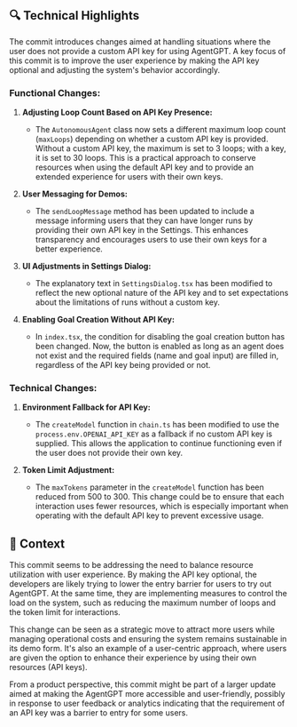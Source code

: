 ## 🔍 Technical Highlights

The commit introduces changes aimed at handling situations where the user does not provide a custom API key for using AgentGPT. A key focus of this commit is to improve the user experience by making the API key optional and adjusting the system's behavior accordingly.

### Functional Changes:

1. **Adjusting Loop Count Based on API Key Presence:**
   - The `AutonomousAgent` class now sets a different maximum loop count (`maxLoops`) depending on whether a custom API key is provided. Without a custom API key, the maximum is set to 3 loops; with a key, it is set to 30 loops. This is a practical approach to conserve resources when using the default API key and to provide an extended experience for users with their own keys.

2. **User Messaging for Demos:**
   - The `sendLoopMessage` method has been updated to include a message informing users that they can have longer runs by providing their own API key in the Settings. This enhances transparency and encourages users to use their own keys for a better experience.

3. **UI Adjustments in Settings Dialog:**
   - The explanatory text in `SettingsDialog.tsx` has been modified to reflect the new optional nature of the API key and to set expectations about the limitations of runs without a custom key.

4. **Enabling Goal Creation Without API Key:**
   - In `index.tsx`, the condition for disabling the goal creation button has been changed. Now, the button is enabled as long as an agent does not exist and the required fields (name and goal input) are filled in, regardless of the API key being provided or not.

### Technical Changes:

1. **Environment Fallback for API Key:**
   - The `createModel` function in `chain.ts` has been modified to use the `process.env.OPENAI_API_KEY` as a fallback if no custom API key is supplied. This allows the application to continue functioning even if the user does not provide their own key.

2. **Token Limit Adjustment:**
   - The `maxTokens` parameter in the `createModel` function has been reduced from 500 to 300. This change could be to ensure that each interaction uses fewer resources, which is especially important when operating with the default API key to prevent excessive usage.

## 📝 Context

This commit seems to be addressing the need to balance resource utilization with user experience. By making the API key optional, the developers are likely trying to lower the entry barrier for users to try out AgentGPT. At the same time, they are implementing measures to control the load on the system, such as reducing the maximum number of loops and the token limit for interactions.

This change can be seen as a strategic move to attract more users while managing operational costs and ensuring the system remains sustainable in its demo form. It's also an example of a user-centric approach, where users are given the option to enhance their experience by using their own resources (API keys). 

From a product perspective, this commit might be part of a larger update aimed at making the AgentGPT more accessible and user-friendly, possibly in response to user feedback or analytics indicating that the requirement of an API key was a barrier to entry for some users.